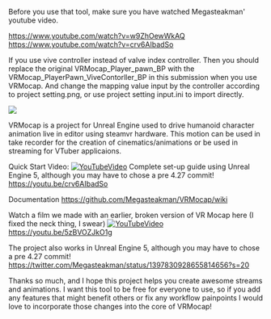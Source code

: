 Before you use that tool, make sure you have watched Megasteakman' youtube video.

https://www.youtube.com/watch?v=w9ZhOewWkAQ
https://www.youtube.com/watch?v=crv6AIbadSo

If you use vive controller instead of valve index controller. Then you should replace the original VRMocap_Player_pawn_BP with the VRMocap_PlayerPawn_ViveContorller_BP in this submission when you use VRMocap. And change the mapping value input by the controller according to project setting.png, or use project setting input.ini to import directly.




![](Examples.gif)

VRMocap is a project for Unreal Engine used to drive humanoid character animation live in editor using steamvr hardware.  This motion can be used in take recorder for the creation of cinematics/animations or be used in streaming for VTuber applicaions.

Quick Start Video:
[![YouTubeVideo](https://i.imgur.com/OdwBANp.png)](https://youtu.be/crv6AIbadSo)
Complete set-up guide using Unreal Engine 5, although you may have to chose a pre 4.27 commit!
https://youtu.be/crv6AIbadSo

Documentation
https://github.com/Megasteakman/VRMocap/wiki

Watch a film we made with an earlier, broken version of VR Mocap here (I fixed the neck thing, I swear)
[![YouTubeVideo](https://i.imgur.com/fcLGGNj.jpg)](https://youtu.be/5zBVOZJkO1g)
https://youtu.be/5zBVOZJkO1g

The project also works in Unreal Engine 5, although you may have to chose a pre 4.27 commit!  https://twitter.com/Megasteakman/status/1397830928655814656?s=20

Thanks so much, and I hope this project helps you create awesome streams and animations.  I want this tool to be free for everyone to use, so if you add any features that might benefit others or fix any workflow painpoints I would love to incorporate those changes into the core of VRMocap! 


